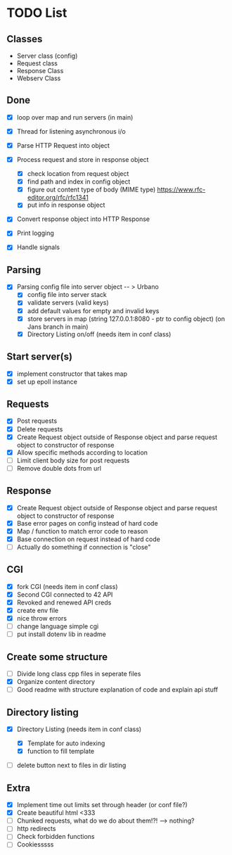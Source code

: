 # TODO List

## Classes
-	Server class (config)
-	Request class
-	Response Class
-	Webserv Class

## Done
- [x] loop over map and run servers (in main)
- [X] Thread for listening asynchronous i/o
- [x] Parse HTTP Request into object
- [x] Process request and store in response object
	- [x] check location from request object
	- [x] find path and index in config object
	- [x] figure out content type of body (MIME type) https://www.rfc-editor.org/rfc/rfc1341
	- [x] put info in response object
- [x] Convert response object into HTTP Response
- [x] Print logging
- [x] Handle signals


## Parsing
- [x] Parsing config file into server object -- > Urbano
	- [x] config file into server stack
	- [x] validate servers (valid keys)
	- [x] add default values for empty and invalid keys
	- [x] store servers in map (string 127.0.0.1:8080 - ptr to config object) (on Jans branch in main)
	- [x] Directory Listing on/off (needs item in conf class)

## Start server(s)
- [x] implement constructor that takes map
- [x] set up epoll instance

## Requests
- [x] Post requests
- [x] Delete requests
- [x] Create Request object outside of Response object and parse request object to constructor of response
- [x] Allow specific methods according to location
- [ ] Limit client body size for post requests
- [ ] Remove double dots from url

## Response
- [x] Create Request object outside of Response object and parse request object to constructor of response
- [x] Base error pages on config instead of hard code
- [x] Map / function to match error code to reason
- [x] Base connection on request instead of hard code
- [ ] Actually do something if connection is "close"

## CGI
- [x] fork CGI (needs item in conf class)
- [x] Second CGI connected to 42 API
- [x] Revoked and renewed API creds
- [x] create env file 
- [x] nice throw errors
- [ ] change language simple cgi
- [ ] put install dotenv lib in readme

## Create some structure
- [ ] Divide long class cpp files in seperate files
- [x] Organize content directory
- [ ] Good readme with structure explanation of code and explain api stuff

## Directory listing
- [x] Directory Listing (needs item in conf class)
	- [x] Template for auto indexing
	- [x] function to fill template
- [ ] delete button next to files in dir listing


## Extra
- [x] Implement time out limits set through header (or conf file?)
- [x] Create beautiful html <333
- [ ] Chunked requests, what do we do about them!?! --> nothing?
- [ ] http redirects
- [ ] Check forbidden functions
- [ ] Cookiesssss